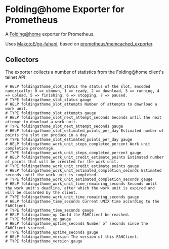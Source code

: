 # Folding@home Exporter for Prometheus

A [Folding@home](https://foldingathome.org/) exporter for Prometheus.

Uses [MakotoE/go-fahapi](https://github.com/MakotoE/go-fahapi), based on [prometheus/memcached_exporter](https://github.com/prometheus/memcached_exporter).

## Collectors

The exporter collects a number of statistics from the Folding@home client's telnet API:

```
# HELP foldingathome_slot_status The status of the slot, encoded numerically: 0 => uknown, 1 => ready, 2 => download, 3 => running, 4 => upload, 5 => finishing, 6 => stopping, 7 => paused.
# TYPE foldingathome_slot_status gauge
# HELP foldingathome_slot_attempts Number of attempts to download a work unit.
# TYPE foldingathome_slot_attempts gauge
# HELP foldingathome_slot_next_attempt_seconds Seconds until the next attempt to download a work unit.
# TYPE foldingathome_slot_next_attempt_seconds gauge
# HELP foldingathome_slot_estimated_points_per_day Estimated number of points the slot can produce in a day.
# TYPE foldingathome_slot_estimated_points_per_day gauge
# HELP foldingathome_work_unit_steps_completed_percent Work unit completion percentage.
# TYPE foldingathome_work_unit_steps_completed_percent gauge
# HELP foldingathome_work_unit_credit_estimate_points Estimated number of points that will be credited for the work unit.
# TYPE foldingathome_work_unit_credit_estimate_points gauge
# HELP foldingathome_work_unit_estimated_completion_seconds Estimated seconds until the work unit is completed.
# TYPE foldingathome_work_unit_estimated_completion_seconds gauge
# HELP foldingathome_work_unit_time_remaining_seconds Seconds until the work unit's deadline, after which the work unit is expired and will be discarded by the client.
# TYPE foldingathome_work_unit_time_remaining_seconds gauge
# HELP foldingathome_time_seconds Current UNIX time according to the FAHClient.
# TYPE foldingathome_time_seconds gauge
# HELP foldingathome_up Could the FAHClient be reached.
# TYPE foldingathome_up gauge
# HELP foldingathome_uptime_seconds Number of seconds since the FAHClient started.
# TYPE foldingathome_uptime_seconds gauge
# HELP foldingathome_version The version of this FAHClient.
# TYPE foldingathome_version gauge
```
